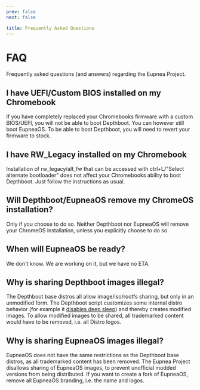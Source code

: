 ```yaml
---
prev: false
next: false

title: Frequently Asked Questions
---
```


# FAQ

Frequently asked questions (and answers) regarding the Eupnea Project.

## I have UEFI/Custom BIOS installed on my Chromebook
If you have completely replaced your Chromebooks firmware with a custom BIOS/UEFI, you will not be able to boot
Depthboot. You can however still boot EupneaOS.
To be able to boot Depthboot, you will need to revert your firmware to stock.

## I have RW_Legacy installed on my Chromebook
Installation of rw_legacy/alt_fw that can be accessed with ctrl+L/"Select alternate bootloader" does not affect 
your Chromebooks ability to boot Depthboot. Just follow the instructions as usual.

## Will Depthboot/EupneaOS remove my ChromeOS installation?

Only if you choose to do so. Neither Depthboot nor EupneaOS will remove your ChromeOS installation, unless you
explicitly choose to do so.

## When will EupneaOS be ready?

We don't know. We are working on it, but we have no ETA.

## Why is sharing Depthboot images illegal?

The Depthboot base distros all allow image/iso/rootfs sharing, but only in an unmodified form. The Depthboot script
customizes some internal distro behavior (for example it [disables deep sleep](/docs/chromebook/bootlock)) and
thereby creates modified images.
To allow modified images to be shared, all trademarked content would have to be removed, i.e. all Distro logos.

## Why is sharing EupneaOS images illegal?

EupneaOS does not have the same restrictions as the Depthboot base distros, as all trademarked content has been removed.
The Eupnea Project disallows sharing of EupneaOS images, to prevent unofficial modded versions from being distributed.
If you want to create a fork of EupneaOS, remove all EupneaOS branding, i.e. the name and logos. 
